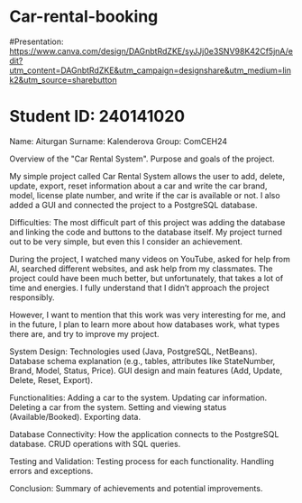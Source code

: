  # Car-rental-booking
#Presentation: https://www.canva.com/design/DAGnbtRdZKE/syJJj0e3SNV98K42Cf5jnA/edit?utm_content=DAGnbtRdZKE&utm_campaign=designshare&utm_medium=link2&utm_source=sharebutton
# Student ID: 240141020
Name: Aiturgan
Surname: Kalenderova 
Group: ComCEH24

Overview of the "Car Rental System".
Purpose and goals of the project.


My simple project called Car Rental System allows the user to add, delete, update, export, reset information about a car and write the car brand, model, license plate number, and write if the car is available or not. I also added a GUI and connected the project to a PostgreSQL database.

Difficulties: The most difficult part of this project was adding the database and linking the code and buttons to the database itself. My project turned out to be very simple, but even this I consider an achievement.

During the project, I watched many videos on YouTube, asked for help from AI, searched different websites, and ask help from my classmates. The project could have been much better, but unfortunately, that takes a 
lot of time and energies. I fully understand that I didn’t approach the project responsibly.

However, I want to mention that this work was very interesting for me, and in the future, I plan to learn more about how databases work, what types there are, and try to improve my project.



System Design:
Technologies used (Java, PostgreSQL, NetBeans).
Database schema explanation (e.g., tables, attributes like StateNumber, Brand, Model, Status, Price).
GUI design and main features (Add, Update, Delete, Reset, Export).

Functionalities:
Adding a car to the system.
Updating car information.
Deleting a car from the system.
Setting and viewing status (Available/Booked).
Exporting data.

Database Connectivity:
How the application connects to the PostgreSQL database.
CRUD operations with SQL queries.

Testing and Validation:
Testing process for each functionality.
Handling errors and exceptions.

Conclusion:
Summary of achievements and potential improvements.


